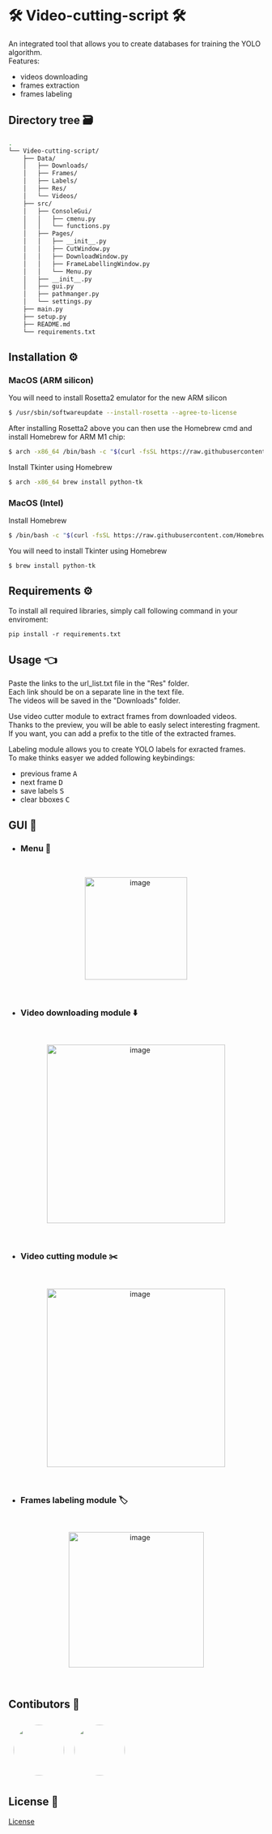 # **🛠️ Video-cutting-script 🛠️**

An integrated tool that allows you to create databases for training the YOLO algorithm.<br />
Features:
* videos downloading
* frames extraction
* frames labeling

## Directory tree 🗃️
```bash
.
└── Video-cutting-script/
    ├── Data/
    │   ├── Downloads/
    │   ├── Frames/
    │   ├── Labels/
    │   ├── Res/
    │   └── Videos/
    ├── src/
    │   ├── ConsoleGui/
    │   │   ├── cmenu.py
    │   │   └── functions.py
    │   ├── Pages/
    │   │   ├── __init__.py
    │   │   ├── CutWindow.py
    │   │   ├── DownloadWindow.py
    │   │   ├── FrameLabellingWindow.py
    │   │   └── Menu.py
    │   ├── __init__.py
    │   ├── gui.py
    │   ├── pathmanger.py
    │   └── settings.py
    ├── main.py
    ├── setup.py
    ├── README.md
    └── requirements.txt
```

## Installation ⚙️

### MacOS (ARM silicon)

You will need to install Rosetta2 emulator for the new ARM silicon 

```bash
$ /usr/sbin/softwareupdate --install-rosetta --agree-to-license
```

After installing Rosetta2 above you can then use the Homebrew cmd and install Homebrew for ARM M1 chip: 

```bash
$ arch -x86_64 /bin/bash -c "$(curl -fsSL https://raw.githubusercontent.com/Homebrew/install/master/install.sh)"
```

Install Tkinter using Homebrew

```bash
$ arch -x86_64 brew install python-tk
```

### MacOS (Intel)

Install Homebrew

```bash
$ /bin/bash -c "$(curl -fsSL https://raw.githubusercontent.com/Homebrew/install/HEAD/install.sh)"
```

You will need to install Tkinter using Homebrew

```bash
$ brew install python-tk
```

## Requirements ⚙️

To install all required libraries, simply call following command in your enviroment:

```console
pip install -r requirements.txt
```


## Usage 👈

Paste the links to the url_list.txt file in the "Res" folder. <br />
Each link should be on a separate line in the text file. <br />
The videos will be saved in the "Downloads" folder.<br />

Use video cutter module to extract frames from downloaded videos. <br />
Thanks to the preview, you will be able to easly select interesting fragment. <br />
If you want, you can add a prefix to the title of the extracted frames.<br />

Labeling module allows you to create YOLO labels for exracted frames. <br />
To make thinks easyer we added following keybindings:<br />
* previous frame <kbd>A</kbd>
* next frame <kbd>D</kbd>
* save labels <kbd>S</kbd>
* clear bboxes <kbd>C</kbd>

## GUI 🎨

* ### Menu 📜
  
<br>
<p align="center">
    <img width="202" alt="image" src="https://github.com/PiotrZb/Video-cutting-script/assets/84187115/151b94ad-3a7d-46cd-9eb5-dc1b5debfcbb"><br />
</p>
<br>

* ### Video downloading module ⬇️

<br>
<p align="center">
    <img width="352" alt="image" src="https://github.com/PiotrZb/Video-cutting-script/assets/84187115/5b3c16a9-4cab-43ac-8180-8c91fcc8e3f0"><br />
</p>
<br>

* ### Video cutting module ✂️

<br>
<p align="center">
    <img width="352" alt="image" src="https://github.com/PiotrZb/Video-cutting-script/assets/84187115/c759a17f-0bb3-4148-a44a-3399a4992e7a"><br />
</p>
<br>

* ### Frames labeling module 🏷️

<br>
<p align="center">
    <img width="267" alt="image" src="https://github.com/PiotrZb/Video-cutting-script/assets/84187115/d86fb3aa-e9e1-4d07-86ba-cc3722d51a07"><br />
</p>
<br>

## Contibutors 🤝

<div style="display: flex;">
     <a href="https://github.com/lukaszkusgithub"> 
      <img src="https://avatars.githubusercontent.com/u/36661311?v=4" height="auto" width="100" style="border-radius:50%; margin: 10px"> 
    </a> 
     <a href="https://github.com/Artemis105"> 
      <img src="https://avatars.githubusercontent.com/u/127984285?v=4" height="auto" width="100" style="border-radius:50%; margin: 10px"> 
    </a> 
</div>

## License :page_facing_up:
[License](LICENSE)
